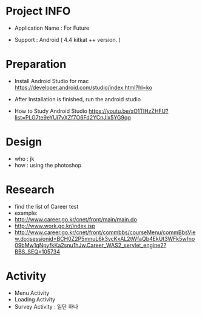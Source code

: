 # Project INFO
 - Application Name : For Future
 
 - Support : Android ( 4.4 kitkat ++ version. )

# Preparation
 - Install Android Studio for mac 
   https://developer.android.com/studio/index.html?hl=ko
   
 - After Installation is finished, run the android studio
 
 - How to Study Android Studio
   https://youtu.be/xO1TlHzZHFU?list=PLG7te9eYUi7vXZf7O6Fd2YCnJlx5YG9qq
# Design

 - who : jk
 - how : using the photoshop
 
 
 
# Research

 - find the list of Career test
 - example:
 - http://www.career.go.kr/cnet/front/main/main.do
 - http://www.work.go.kr/index.jsp
 - http://www.career.go.kr/cnet/front/commbbs/courseMenu/commBbsView.do;jsessionid=BCH0Z2P5mnuL6k3ycKxAL2tWfaQb4EkUt3WFk5wfno09bMw1qNpyfkKa2snu1hJw.Career_WAS2_servlet_engine2?BBS_SEQ=105734
 
 
# Activity
 - Menu Activity 
 - Loading Activity
 - Survey Activity : 일단 하나
 

